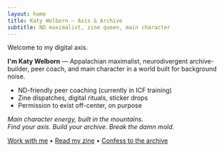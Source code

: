 ```yaml
---
layout: home
title: Katy Welborn — Axis & Archive
subtitle: ND maximalist, zine queen, main character
---
```


Welcome to my digital axis.

**I'm Katy Welborn** — Appalachian maximalist, neurodivergent archive-builder, peer coach, and main character in a world built for background noise.

- ND-friendly peer coaching (currently in ICF training)
- Zine dispatches, digital rituals, sticker drops
- Permission to exist off-center, on purpose

*Main character energy, built in the mountains.  
Find your axis. Build your archive. Break the damn mold.*

[Work with me](work-with-me) • [Read my zine](https://appalachianmaximalist.blog) • [Confess to the archive](cryptidberry.xyz)
